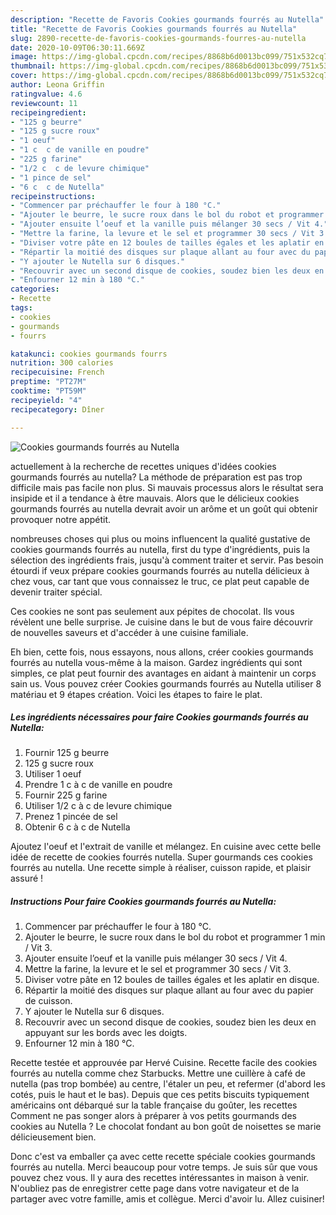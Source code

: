 ```yaml
---
description: "Recette de Favoris Cookies gourmands fourrés au Nutella"
title: "Recette de Favoris Cookies gourmands fourrés au Nutella"
slug: 2890-recette-de-favoris-cookies-gourmands-fourres-au-nutella
date: 2020-10-09T06:30:11.669Z
image: https://img-global.cpcdn.com/recipes/8868b6d0013bc099/751x532cq70/cookies-gourmands-fourres-au-nutella-photo-principale-de-la-recette.jpg
thumbnail: https://img-global.cpcdn.com/recipes/8868b6d0013bc099/751x532cq70/cookies-gourmands-fourres-au-nutella-photo-principale-de-la-recette.jpg
cover: https://img-global.cpcdn.com/recipes/8868b6d0013bc099/751x532cq70/cookies-gourmands-fourres-au-nutella-photo-principale-de-la-recette.jpg
author: Leona Griffin
ratingvalue: 4.6
reviewcount: 11
recipeingredient:
- "125 g beurre"
- "125 g sucre roux"
- "1 oeuf"
- "1 c  c de vanille en poudre"
- "225 g farine"
- "1/2 c  c de levure chimique"
- "1 pince de sel"
- "6 c  c de Nutella"
recipeinstructions:
- "Commencer par préchauffer le four à 180 °C."
- "Ajouter le beurre, le sucre roux dans le bol du robot et programmer 1 min / Vit 3."
- "Ajouter ensuite l’oeuf et la vanille puis mélanger 30 secs / Vit 4."
- "Mettre la farine, la levure et le sel et programmer 30 secs / Vit 3."
- "Diviser votre pâte en 12 boules de tailles égales et les aplatir en disque."
- "Répartir la moitié des disques sur plaque allant au four avec du papier de cuisson."
- "Y ajouter le Nutella sur 6 disques."
- "Recouvrir avec un second disque de cookies, soudez bien les deux en appuyant sur les bords avec les doigts."
- "Enfourner 12 min à 180 °C."
categories:
- Recette
tags:
- cookies
- gourmands
- fourrs

katakunci: cookies gourmands fourrs 
nutrition: 300 calories
recipecuisine: French
preptime: "PT27M"
cooktime: "PT59M"
recipeyield: "4"
recipecategory: Dîner

---
```



![Cookies gourmands fourrés au Nutella](https://img-global.cpcdn.com/recipes/8868b6d0013bc099/751x532cq70/cookies-gourmands-fourres-au-nutella-photo-principale-de-la-recette.jpg)

actuellement à la recherche de recettes uniques d'idées cookies gourmands fourrés au nutella? La méthode de préparation est pas trop difficile mais pas facile non plus. Si mauvais processus alors le résultat sera insipide et il a tendance à être mauvais. Alors que le délicieux cookies gourmands fourrés au nutella devrait avoir un arôme et un goût qui obtenir provoquer notre appétit.

nombreuses choses qui plus ou moins influencent la qualité gustative de cookies gourmands fourrés au nutella, first du type d'ingrédients, puis la sélection des ingrédients frais, jusqu'à comment traiter et servir. Pas besoin étourdi if veux prépare cookies gourmands fourrés au nutella délicieux à chez vous, car tant que vous connaissez le truc, ce plat peut capable de devenir traiter spécial.

Ces cookies ne sont pas seulement aux pépites de chocolat. Ils vous révèlent une belle surprise. Je cuisine dans le but de vous faire découvrir de nouvelles saveurs et d&#39;accéder à une cuisine familiale.


Eh bien, cette fois, nous essayons, nous allons, créer cookies gourmands fourrés au nutella vous-même à la maison. Gardez ingrédients qui sont simples, ce plat peut fournir des avantages en aidant à maintenir un corps sain us. Vous pouvez créer Cookies gourmands fourrés au Nutella utiliser 8 matériau et 9 étapes création. Voici les étapes to faire le plat.

<!--inarticleads1-->

##### Les ingrédients nécessaires pour faire Cookies gourmands fourrés au Nutella:

1. Fournir 125 g beurre
1.  125 g sucre roux
1. Utiliser 1 oeuf
1. Prendre 1 c à c de vanille en poudre
1. Fournir 225 g farine
1. Utiliser 1/2 c à c de levure chimique
1. Prenez 1 pincée de sel
1. Obtenir 6 c à c de Nutella


Ajoutez l&#39;oeuf et l&#39;extrait de vanille et mélangez. En cuisine avec cette belle idée de recette de cookies fourrés nutella. Super gourmands ces cookies fourrés au nutella. Une recette simple à réaliser, cuisson rapide, et plaisir assuré ! 

<!--inarticleads2-->

##### Instructions Pour faire Cookies gourmands fourrés au Nutella:

1. Commencer par préchauffer le four à 180 °C.
1. Ajouter le beurre, le sucre roux dans le bol du robot et programmer 1 min / Vit 3.
1. Ajouter ensuite l’oeuf et la vanille puis mélanger 30 secs / Vit 4.
1. Mettre la farine, la levure et le sel et programmer 30 secs / Vit 3.
1. Diviser votre pâte en 12 boules de tailles égales et les aplatir en disque.
1. Répartir la moitié des disques sur plaque allant au four avec du papier de cuisson.
1. Y ajouter le Nutella sur 6 disques.
1. Recouvrir avec un second disque de cookies, soudez bien les deux en appuyant sur les bords avec les doigts.
1. Enfourner 12 min à 180 °C.


Recette testée et approuvée par Hervé Cuisine. Recette facile des cookies fourrés au nutella comme chez Starbucks. Mettre une cuillère à café de nutella (pas trop bombée) au centre, l&#39;étaler un peu, et refermer (d&#39;abord les cotés, puis le haut et le bas). Depuis que ces petits biscuits typiquement américains ont débarqué sur la table française du goûter, les recettes Comment ne pas songer alors à préparer à vos petits gourmands des cookies au Nutella ? Le chocolat fondant au bon goût de noisettes se marie délicieusement bien. 


Donc c'est va emballer ça avec cette recette spéciale cookies gourmands fourrés au nutella. Merci beaucoup pour votre temps. Je suis sûr que vous pouvez chez vous. Il y aura des recettes  intéressantes in maison à venir. N'oubliez pas de enregistrer cette page dans votre navigateur et de la partager avec votre famille, amis et collègue. Merci d'avoir lu. Allez cuisiner!

